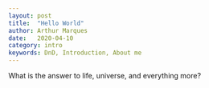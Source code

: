 ```yaml
---
layout: post
title:  "Hello World"
author: Arthur Marques
date:   2020-04-10
category: intro
keywords: DnD, Introduction, About me
---
```





What is the answer to life, universe, and everything more?
